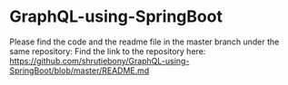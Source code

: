 # GraphQL-using-SpringBoot

Please find the code and the readme file in the master branch under the same repository: 
Find the link to the repository here: 
https://github.com/shrutiebony/GraphQL-using-SpringBoot/blob/master/README.md
